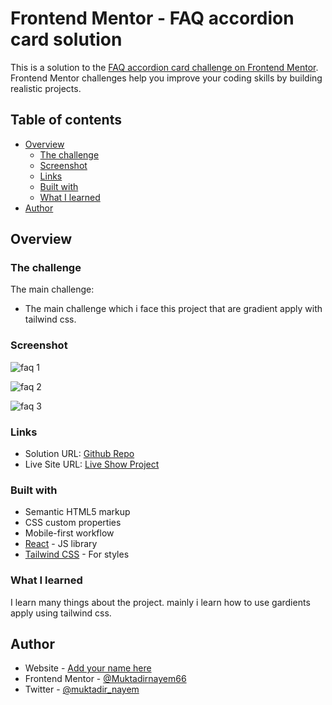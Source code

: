 # Frontend Mentor - FAQ accordion card solution

This is a solution to the [FAQ accordion card challenge on Frontend Mentor](https://www.frontendmentor.io/challenges/faq-accordion-card-XlyjD0Oam). Frontend Mentor challenges help you improve your coding skills by building realistic projects. 

## Table of contents

- [Overview](#overview)
  - [The challenge](#the-challenge)
  - [Screenshot](#screenshot)
  - [Links](#links)
  - [Built with](#built-with)
  - [What I learned](#what-i-learned)
- [Author](#author)



## Overview

### The challenge

The main challenge:

- The main challenge which i face this project that are gradient apply with tailwind css.


### Screenshot


![faq 1](https://github.com/Muktadirnayem66/FAQ-Accordion-Card/assets/76747765/4cd458f6-df6d-4476-a7d7-5c4a351c5f51)

![faq 2](https://github.com/Muktadirnayem66/FAQ-Accordion-Card/assets/76747765/9bb97067-1708-4715-a068-16a65b85536b)

![faq 3](https://github.com/Muktadirnayem66/FAQ-Accordion-Card/assets/76747765/097e9d24-258e-462b-8af4-240f7c2d92b1)





### Links

- Solution URL: [Github Repo](https://github.com/Muktadirnayem66/FAQ-Accordion-Card.git)
- Live Site URL: [Live Show Project](https://muktadirnayem66.github.io/FAQ-Accordion-Card/)



### Built with

- Semantic HTML5 markup
- CSS custom properties
- Mobile-first workflow
- [React](https://reactjs.org/) - JS library
- [Tailwind CSS](https://tailwindcss.com/) - For styles



### What I learned

I learn many things about the project. mainly i learn how to use gardients apply using tailwind css.



## Author

- Website - [Add your name here](https://github.com/Muktadirnayem66/FAQ-Accordion-Card.git)
- Frontend Mentor - [@Muktadirnayem66](https://www.frontendmentor.io/profile/Muktadirnayem66)
- Twitter - [@muktadir_nayem](https://twitter.com/muktadir_nayem)


